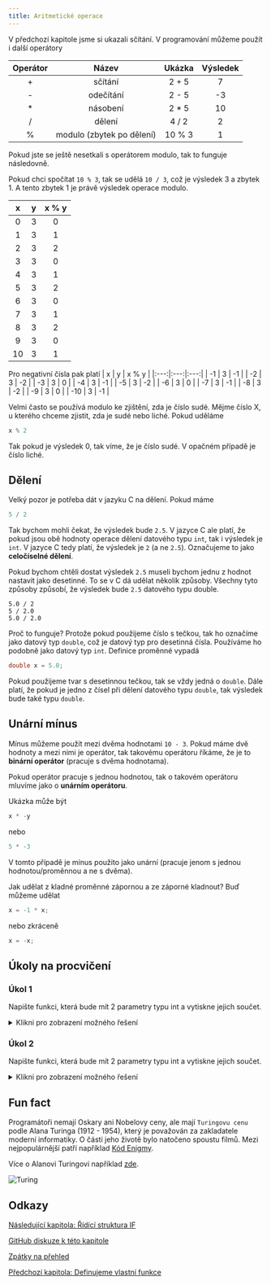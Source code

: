 ```yaml
---
title: Aritmetické operace
---
```


V předchozí kapitole jsme si ukazali sčítání. V programování můžeme použít i další operátory

| Operátor | Název | Ukázka | Výsledek | 
|:---:|:---:|:---:|:---:|
| + | sčítání  | 2 + 5  | 7 | 
| - | odečítání  | 2 - 5  | -3 |
| * | násobení  | 2 * 5  | 10 |
| / | dělení  | 4 / 2  | 2 |
| % | modulo (zbytek po dělení)  | 10 % 3  | 1 |


Pokud jste se ještě nesetkali s operátorem modulo, tak to funguje následovně.

Pokud chci spočítat `10 % 3`, tak se udělá `10 / 3`, což je výsledek 3 a zbytek 1. A tento zbytek 1 je právě výsledek operace modulo.

| x | y | x % y |
|:---:|:---:|:---:|
| 0 | 3 | 0 |
| 1 | 3 | 1 |
| 2 | 3 | 2 |
| 3 | 3 | 0 |
| 4 | 3 | 1 |
| 5 | 3 | 2 |
| 6 | 3 | 0 |
| 7 | 3 | 1 |
| 8 | 3 | 2 |
| 9 | 3 | 0 |
| 10 | 3 | 1 |

Pro negativní čísla pak platí
| x | y | x % y |
|:---:|:---:|:---:|
| -1 | 3 | -1 |
| -2 | 3 | -2 |
| -3 | 3 | 0 |
| -4 | 3 | -1 |
| -5 | 3 | -2 |
| -6 | 3 | 0 |
| -7 | 3 | -1 |
| -8 | 3 | -2 |
| -9 | 3 | 0 |
| -10 | 3 | -1 |

Velmi často se používá modulo ke zjištění, zda je číslo sudé. Mějme číslo X, u kterého chceme zjistit, zda je sudé nebo liché. Pokud uděláme
```c
x % 2
```
Tak pokud je výsledek 0, tak víme, že je číslo sudé. V opačném případě je číslo liché.


## Dělení
Velký pozor je potřeba dát v jazyku C na dělení. Pokud máme

```c
5 / 2
```

Tak bychom mohli čekat, že výsledek bude `2.5`. V jazyce C ale platí, že pokud jsou obě hodnoty operace dělení datového typu `int`, tak i výsledek je `int`. V jazyce C tedy platí, že výsledek je `2` (a ne `2.5`). Označujeme to jako **celočíselné dělení**.

Pokud bychom chtěli dostat výsledek `2.5` museli bychom jednu z hodnot nastavit jako desetinné. To se v C dá udělat několik způsoby. Všechny tyto způsoby způsobí, že výsledek bude `2.5` datového typu double.

```
5.0 / 2
5 / 2.0
5.0 / 2.0
```

Proč to funguje? Protože pokud použijeme číslo s tečkou, tak ho označíme jako datový typ `double`, což je datový typ pro desetinná čísla. Používáme ho podobně jako datový typ `int`. Definice proměnné vypadá

```c
double x = 5.0;
```

Pokud použijeme tvar s desetinnou tečkou, tak se vždy jedná o `double`. Dále platí, že pokud je jedno z čísel při dělení datového typu `double`, tak výsledek bude také typu `double`.


## Unární mínus

Mínus můžeme použít mezi dvěma hodnotami `10 - 3`. Pokud máme dvě hodnoty a mezi nimi je operátor, tak takovému operátoru říkáme, že je to **binární operátor** (pracuje s dvěma hodnotama).

Pokud operátor pracuje s jednou hodnotou, tak o takovém operátoru mluvíme jako o **unárním operátoru**.

Ukázka může být 

```c
x * -y
```

nebo

```c
5 * -3
```

V tomto případě je mínus použito jako unární (pracuje jenom s jednou hodnotou/proměnnou a ne s dvěma).

Jak udělat z kladné proměnné zápornou a ze záporné kladnout? Buď můžeme udělat

```c
x = -1 * x;
```
nebo zkráceně

```c
x = -x;
```


## Úkoly na procvičení
### Úkol 1
Napište funkci, která bude mít 2 parametry typu int a vytiskne jejich součet.

<details>
  <summary>Klikni pro zobrazení možného řešení</summary>

```c
#include <stdio.h>

void secti(int x, int y) {
    printf("%i\n", x + y);
}

int main()
{
    secti(1, 2);
    return 0;
}
```
</details>

### Úkol 2
Napište funkci, která bude mít 2 parametry typu int a vytiskne jejich součet.

<details>
  <summary>Klikni pro zobrazení možného řešení</summary>

```c
#include <stdio.h>

void secti(int x, int y) {
    printf("%i\n", x + y);
}

int main()
{
    secti(1, 2);
    return 0;
}
```
</details>


## Fun fact
Programátoři nemají Oskary ani Nobelovy ceny, ale mají `Turingovu cenu` podle Alana Turinga (1912 - 1954), který je považován za zakladatele moderní informatiky.
O části jeho životě bylo natočeno spoustu filmů. Mezi nejpopulárnější patří například [Kód Enigmy](https://www.csfd.cz/film/283747-kod-enigmy/prehled/).

Více o Alanovi Turingovi například [zde](https://cs.wikipedia.org/wiki/Turingova_cena).

![Turing](https://upload.wikimedia.org/wikipedia/commons/a/a1/Alan_Turing_Aged_16.jpg)

## Odkazy
[Následující kapitola: Řídící struktura IF](./zaklady-if.md)

[GitHub diskuze k této kapitole](https://github.com/tomasbruckner/c_lectures/discussions/8)

[Zpátky na přehled](./index.md)

[Předchozí kapitola: Definujeme vlastní funkce](./zaklady-funkce.md)

